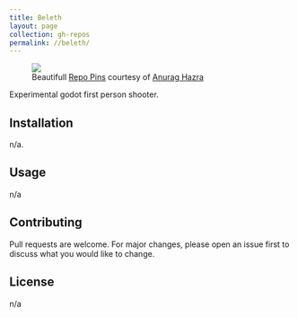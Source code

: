 ```yaml
---
title: Beleth
layout: page
collection: gh-repos
permalink: //beleth/
---
```


<figure>
  <a href="https://github.com/emaleth/beleth">
    <img src="https://github-readme-stats.vercel.app/api/pin/?username=Emaleth&repo=Beleth&show_owner=true&include_all_commits=true&title_color=e5b083&text_color=fbf7f3&icon_color=e5b083&bg_color=426e5d" />
  </a>
  <figcaption>Beautifull <a href="https://github.com/anuraghazra/github-readme-stats">Repo Pins</a> courtesy of <a href="https://twitter.com/anuraghazru">Anurag Hazra</a></figcaption>
</figure>

Experimental godot first person shooter.
<!--more-->
## Installation

n/a.


## Usage

n/a

## Contributing
Pull requests are welcome. For major changes, please open an issue first to discuss what you would like to change.


## License
n/a
